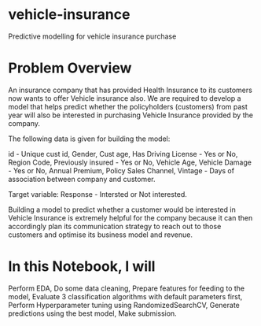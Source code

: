 # vehicle-insurance
Predictive modelling for vehicle insurance purchase

# Problem Overview
An insurance company that has provided Health Insurance to its customers now wants to offer Vehicle insurance also. We are required to develop a model that helps predict whether the policyholders (customers) from past year will also be interested in purchasing Vehicle Insurance provided by the company.

The following data is given for building the model:

id - Unique cust id,
Gender,
Cust age,
Has Driving License - Yes or No,
Region Code,
Previously insured - Yes or No,
Vehicle Age,
Vehicle Damage - Yes or No,
Annual Premium,
Policy Sales Channel,
Vintage - Days of association between company and customer.

Target variable:
Response - Intersted or Not interested.

Building a model to predict whether a customer would be interested in Vehicle Insurance is extremely helpful for the company because it can then accordingly plan its communication strategy to reach out to those customers and optimise its business model and revenue.

# In this Notebook, I will

Perform EDA,
Do some data cleaning,
Prepare features for feeding to the model,
Evaluate 3 classification algorithms with default parameters first,
Perform Hyperparameter tuning using RandomizedSearchCV,
Generate predictions using the best model,
Make submission.
